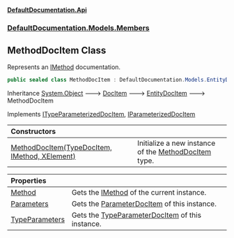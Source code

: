 #### [DefaultDocumentation\.Api](../../../../index.md 'index')
### [DefaultDocumentation\.Models\.Members](../../../../index.md#DefaultDocumentation.Models.Members 'DefaultDocumentation\.Models\.Members')

## MethodDocItem Class

Represents an [IMethod](https://github.com/icsharpcode/ILSpy 'ICSharpCode\.Decompiler\.TypeSystem\.IMethod') documentation\.

```csharp
public sealed class MethodDocItem : DefaultDocumentation.Models.EntityDocItem, DefaultDocumentation.Models.ITypeParameterizedDocItem, DefaultDocumentation.Models.IParameterizedDocItem
```

Inheritance [System\.Object](https://learn.microsoft.com/en-us/dotnet/api/system.object 'System\.Object') &#129106; [DocItem](../../DocItem/index.md 'DefaultDocumentation\.Models\.DocItem') &#129106; [EntityDocItem](../../EntityDocItem/index.md 'DefaultDocumentation\.Models\.EntityDocItem') &#129106; MethodDocItem

Implements [ITypeParameterizedDocItem](../../ITypeParameterizedDocItem/index.md 'DefaultDocumentation\.Models\.ITypeParameterizedDocItem'), [IParameterizedDocItem](../../IParameterizedDocItem/index.md 'DefaultDocumentation\.Models\.IParameterizedDocItem')

| Constructors | |
| :--- | :--- |
| [MethodDocItem\(TypeDocItem, IMethod, XElement\)](MethodDocItem(TypeDocItem,IMethod,XElement).md 'DefaultDocumentation\.Models\.Members\.MethodDocItem\.MethodDocItem\(DefaultDocumentation\.Models\.Types\.TypeDocItem, IMethod, System\.Xml\.Linq\.XElement\)') | Initialize a new instance of the [MethodDocItem](index.md 'DefaultDocumentation\.Models\.Members\.MethodDocItem') type\. |

| Properties | |
| :--- | :--- |
| [Method](Method.md 'DefaultDocumentation\.Models\.Members\.MethodDocItem\.Method') | Gets the [IMethod](https://github.com/icsharpcode/ILSpy 'ICSharpCode\.Decompiler\.TypeSystem\.IMethod') of the current instance\. |
| [Parameters](Parameters.md 'DefaultDocumentation\.Models\.Members\.MethodDocItem\.Parameters') | Gets the [ParameterDocItem](../../Parameters/ParameterDocItem/index.md 'DefaultDocumentation\.Models\.Parameters\.ParameterDocItem') of this instance\. |
| [TypeParameters](TypeParameters.md 'DefaultDocumentation\.Models\.Members\.MethodDocItem\.TypeParameters') | Gets the [TypeParameterDocItem](../../Parameters/TypeParameterDocItem/index.md 'DefaultDocumentation\.Models\.Parameters\.TypeParameterDocItem') of this instance\. |
